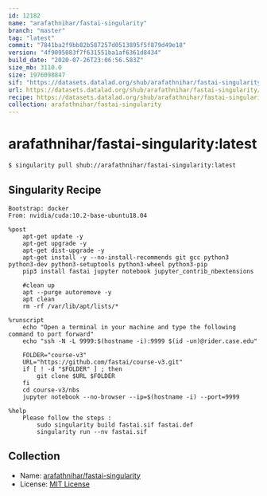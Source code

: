 ```yaml
---
id: 12182
name: "arafathnihar/fastai-singularity"
branch: "master"
tag: "latest"
commit: "7841ba2f9bb82b587257d0513895f5f879d49e18"
version: "4f9095083f7f631551ba1af6361d8434"
build_date: "2020-07-26T23:06:56.583Z"
size_mb: 3110.0
size: 1976098847
sif: "https://datasets.datalad.org/shub/arafathnihar/fastai-singularity/latest/2020-07-26-7841ba2f-4f909508/4f9095083f7f631551ba1af6361d8434.sif"
url: https://datasets.datalad.org/shub/arafathnihar/fastai-singularity/latest/2020-07-26-7841ba2f-4f909508/
recipe: https://datasets.datalad.org/shub/arafathnihar/fastai-singularity/latest/2020-07-26-7841ba2f-4f909508/Singularity
collection: arafathnihar/fastai-singularity
---
```


# arafathnihar/fastai-singularity:latest

```bash
$ singularity pull shub://arafathnihar/fastai-singularity:latest
```

## Singularity Recipe

```singularity
Bootstrap: docker
From: nvidia/cuda:10.2-base-ubuntu18.04

%post
    apt-get update -y
    apt-get upgrade -y
    apt-get dist-upgrade -y
    apt-get install -y --no-install-recommends git gcc python3 python3-dev python3-setuptools python3-wheel python3-pip 
    pip3 install fastai jupyter notebook jupyter_contrib_nbextensions

    #clean up
    apt --purge autoremove -y
    apt clean
    rm -rf /var/lib/apt/lists/*

%runscript
    echo "Open a terminal in your machine and type the following command to port forward"
    echo "ssh -N -L 9999:$(hostname -i):9999 $(id -un)@rider.case.edu"

    FOLDER="course-v3"
    URL="https://github.com/fastai/course-v3.git"
    if [ ! -d "$FOLDER" ] ; then
        git clone $URL $FOLDER
    fi
    cd course-v3/nbs
    jupyter notebook --no-browser --ip=$(hostname -i) --port=9999

%help
    Please follow the steps :
        sudo singularity build fastai.sif fastai.def
        singularity run --nv fastai.sif
```

## Collection

 - Name: [arafathnihar/fastai-singularity](https://github.com/arafathnihar/fastai-singularity)
 - License: [MIT License](https://api.github.com/licenses/mit)

